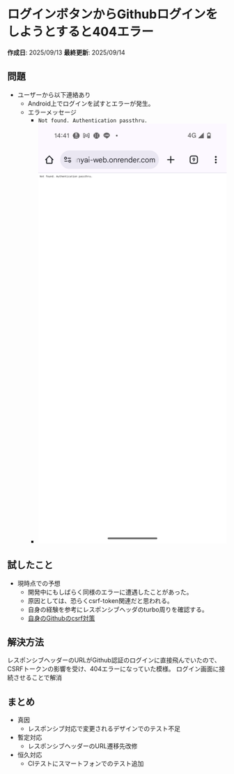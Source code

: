 # ログインボタンからGithubログインをしようとすると404エラー

**作成日**: 2025/09/13
**最終更新**: 2025/09/14

## 問題
- ユーザーから以下連絡あり
	- Android上でログインを試すとエラーが発生。
	- エラーメッセージ
		- `Not found. Authentication passthru.`
		- ![image.png](https://raw.githubusercontent.com/kei2kei/learning-posts/main/wakannyai_posts/7/images/20250917225050_image.png)

## 試したこと
- 現時点での予想
	- 開発中にもしばらく同様のエラーに遭遇したことがあった。
	- 原因としては、恐らくcsrf-token関連だと思われる。
	- 自身の経験を参考にレスポンシブヘッダのturbo周りを確認する。
	- [自身のGithubのcsrf対策](https://github.com/kei2kei/til/blob/main/202509/20250906.md)

## 解決方法
レスポンシブヘッダーのURLがGithub認証のログインに直接飛んでいたので、CSRFトークンの影響を受け、404エラーになっていた模様。
ログイン画面に接続させることで解消


## まとめ
- 真因
	- レスポンシブ対応で変更されるデザインでのテスト不足
- 暫定対応
	- レスポンシブヘッダーのURL遷移先改修
- 恒久対応
	- CIテストにスマートフォンでのテスト追加

